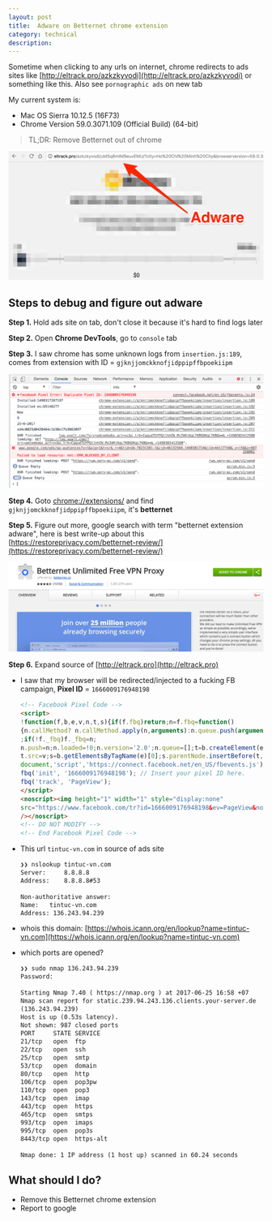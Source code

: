 ```yaml
---
layout: post
title:  Adware on Betternet chrome extension
category: technical 
description: 
---
```


Sometime when clicking to any urls on internet, chrome redirects to ads sites like [http://eltrack.pro/azkzkyvodi](http://eltrack.pro/azkzkyvodi) or something like this. Also see `pornographic ads` on new tab

My current system is: 
- Mac OS Sierra 10.12.5 (16F73)
- Chrome Version 59.0.3071.109 (Official Build) (64-bit)

> TL;DR: Remove Betternet out of chrome

![](/assets/img/betternet-adware-links.png)

<!--description-->

## Steps to debug and figure out adware
**Step 1.** Hold ads site on tab, don't close it because it's hard to find logs later

**Step 2.** Open **Chrome DevTools**, go to `console` tab

**Step 3.** I saw chrome has some unknown logs from `insertion.js:189`, comes from extension with ID = `gjknjjomckknofjidppipffbpoekiipm`

![](/assets/img/betternet-adware-logs.png)

**Step 4.** Goto [chrome://extensions/](chrome://extensions/) and find `gjknjjomckknofjidppipffbpoekiipm`, it's **betternet**

**Step 5.** Figure out more, google search with term "betternet extension adware", here is best write-up about this [https://restoreprivacy.com/betternet-review/](https://restoreprivacy.com/betternet-review/)

![](/assets/img/betternet-adware.png)

**Step 6.** Expand source of [http://eltrack.pro](http://eltrack.pro)
- I saw that my browser will be redirected/injected to a fucking FB campaign, **Pixel ID** = `1666009176948198`

    ```html
    <!-- Facebook Pixel Code -->
    <script>
    !function(f,b,e,v,n,t,s){if(f.fbq)return;n=f.fbq=function()
    {n.callMethod? n.callMethod.apply(n,arguments):n.queue.push(arguments)}
    ;if(!f._fbq)f._fbq=n;
    n.push=n;n.loaded=!0;n.version='2.0';n.queue=[];t=b.createElement(e);t.async=!0;
    t.src=v;s=b.getElementsByTagName(e)[0];s.parentNode.insertBefore(t,s)}(window,
    document,'script','https://connect.facebook.net/en_US/fbevents.js');
    fbq('init', '1666009176948198'); // Insert your pixel ID here.
    fbq('track', 'PageView');
    </script>
    <noscript><img height="1" width="1" style="display:none"
    src="https://www.facebook.com/tr?id=1666009176948198&ev=PageView&noscript=1"
    /></noscript>
    <!-- DO NOT MODIFY -->
    <!-- End Facebook Pixel Code -->
    ```

- This url `tintuc-vn.com` in source of ads site

    ```
    ❯❯ nslookup tintuc-vn.com
    Server:		8.8.8.8
    Address:	8.8.8.8#53

    Non-authoritative answer:
    Name:	tintuc-vn.com
    Address: 136.243.94.239
    ```

- whois this domain: [https://whois.icann.org/en/lookup?name=tintuc-vn.com](https://whois.icann.org/en/lookup?name=tintuc-vn.com)

- which ports are opened?

    ```
    ❯❯ sudo nmap 136.243.94.239
    Password:

    Starting Nmap 7.40 ( https://nmap.org ) at 2017-06-25 16:58 +07
    Nmap scan report for static.239.94.243.136.clients.your-server.de (136.243.94.239)
    Host is up (0.53s latency).
    Not shown: 987 closed ports
    PORT     STATE SERVICE
    21/tcp   open  ftp
    22/tcp   open  ssh
    25/tcp   open  smtp
    53/tcp   open  domain
    80/tcp   open  http
    106/tcp  open  pop3pw
    110/tcp  open  pop3
    143/tcp  open  imap
    443/tcp  open  https
    465/tcp  open  smtps
    993/tcp  open  imaps
    995/tcp  open  pop3s
    8443/tcp open  https-alt

    Nmap done: 1 IP address (1 host up) scanned in 60.24 seconds
    ```

## What should I do?
- Remove this Betternet chrome extension
- Report to google